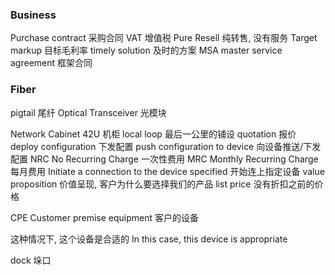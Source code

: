 
### Business

Purchase contract 采购合同
VAT 增值税
Pure Resell 纯转售, 没有服务
Target markup 目标毛利率
timely solution 及时的方案
MSA master service agreement 框架合同

### Fiber

pigtail 尾纤
Optical Transceiver 光模块

Network Cabinet 42U 机柜 
local loop 最后一公里的铺设
quotation 报价
deploy configuration 下发配置
push configuration to device 向设备推送/下发配置
NRC No Recurring Charge 一次性费用
MRC Monthly Recurring Charge 每月费用
Initiate a connection to the device specified 开始连上指定设备
value proposition 价值呈现, 客户为什么要选择我们的产品
list price 没有折扣之前的价格

CPE Customer premise equipment 客户的设备

这种情况下, 这个设备是合适的
In this case, this device is appropriate

dock 垛口